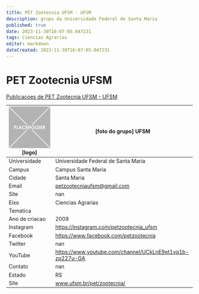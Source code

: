 ```yaml
---
title: PET Zootecnia UFSM - UFSM
description: grupo da Universidade Federal de Santa Maria
published: true
date: 2023-11-30T16:07:05.047231
tags: Ciencias Agrarias
editor: markdown
dateCreated: 2023-11-30T16:07:05.047231
---
```


# PET Zootecnia UFSM

[Publicacoes de PET Zootecnia UFSM - UFSM](/atividade/103PETZootecniaUFSMUFSM/feed.md)

| ![placeholder.png](/placeholder.png) [logo] | [foto do grupo] UFSM         |
| ------------------------------------------- | ------------------------------------------------- |
| Universidade                                | Universidade Federal de Santa Maria      |
| Campus                                      | Campus Santa Maria            |
| Cidade                                      | Santa Maria             |
| Email                                       | petzootecniaufsm@gmail.com             |
| Site                                        | nan              |
| Eixo                                        | Ciencias Agrarias              |
| Tematica                                    |           |
| Ano de criacao                              | 2009        |
| Instagram                                   | https://instagram.com/petzootecnia_ufsm         |
| Facebook                                    | https://www.facebook.com/petzootecnia          |
| Twitter                                     | nan           |
| YouTube                                     | https://www.youtube.com/channel/UCkLnE9et1vq1b-zp227u-GA           |
| Contato                                     | nan         |
| Estado                                      |  RS            |
| Site                                        | www.ufsm.br/pet/zootecnia/ |
